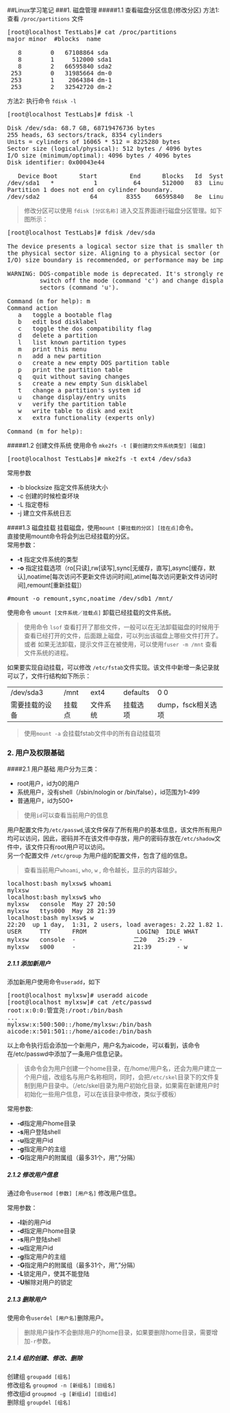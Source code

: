 ##Linux学习笔记
###1. 磁盘管理
#####1.1 查看磁盘分区信息(修改分区)
方法1: 查看 ```/proc/partitions``` 文件   
<pre>
[root@localhost TestLabs]# cat /proc/partitions 
major minor  #blocks  name

   8        0   67108864 sda
   8        1     512000 sda1
   8        2   66595840 sda2
 253        0   31985664 dm-0
 253        1    2064384 dm-1
 253        2   32542720 dm-2
</pre>
方法2: 执行命令 ```fdisk -l```
<pre>
[root@localhost TestLabs]# fdisk -l

Disk /dev/sda: 68.7 GB, 68719476736 bytes
255 heads, 63 sectors/track, 8354 cylinders
Units = cylinders of 16065 * 512 = 8225280 bytes
Sector size (logical/physical): 512 bytes / 4096 bytes
I/O size (minimum/optimal): 4096 bytes / 4096 bytes
Disk identifier: 0x00043e44

   Device Boot      Start         End      Blocks   Id  System
/dev/sda1   *           1          64      512000   83  Linux
Partition 1 does not end on cylinder boundary.
/dev/sda2              64        8355    66595840   8e  Linux LVM
</pre>
> 修改分区可以使用 ```fdisk [分区名称]``` 进入交互界面进行磁盘分区管理。如下图所示： 

<pre>
[root@localhost TestLabs]# fdisk /dev/sda

The device presents a logical sector size that is smaller than
the physical sector size. Aligning to a physical sector (or optimal
I/O) size boundary is recommended, or performance may be impacted.

WARNING: DOS-compatible mode is deprecated. It's strongly recommended to
         switch off the mode (command 'c') and change display units to
         sectors (command 'u').

Command (m for help): m
Command action
   a   toggle a bootable flag
   b   edit bsd disklabel
   c   toggle the dos compatibility flag
   d   delete a partition
   l   list known partition types
   m   print this menu
   n   add a new partition
   o   create a new empty DOS partition table
   p   print the partition table
   q   quit without saving changes
   s   create a new empty Sun disklabel
   t   change a partition's system id
   u   change display/entry units
   v   verify the partition table
   w   write table to disk and exit
   x   extra functionality (experts only)

Command (m for help): 
</pre>

#####1.2 创建文件系统
使用命令 ```mke2fs -t [要创建的文件系统类型] [磁盘]```   
<pre>
[root@localhost TestLabs]# mke2fs -t ext4 /dev/sda3
</pre>

常用参数

- -b blocksize 指定文件系统块大小    
- -c 	创建的时候检查坏块   
- -L	指定卷标   
- -j 	建立文件系统日志

####1.3 磁盘挂载
挂载磁盘，使用```mount [要挂载的分区] [挂在点]```命令。    
直接使用mount命令将会列出已经挂载的分区。    
常用参数：   

- **-t** 指定文件系统的类型
- **-o** 指定挂载选项（ro[只读],rw[读写],sync[无缓存，直写],async[缓存，默认],noatime[每次访问不更新文件访问时间],atime[每次访问更新文件访问时间],remount[重新挂载]）

<pre>
#mount -o remount,sync,noatime /dev/sdb1 /mnt/
</pre>

使用命令 ```umount [文件系统／挂载点]``` 卸载已经挂载的文件系统。


> 使用命令 ```lsof``` 查看打开了那些文件，一般可以在无法卸载磁盘的时候用于查看已经打开的文件，后面跟上磁盘，可以列出该磁盘上哪些文件打开了。   
> 或者 如果无法卸载，提示文件正在被使用，可以使用```fuser -m /mnt``` 查看文件系统的进程。

如果要实现自动挂载，可以修改 ```/etc/fstab```文件实现。该文件中新增一条记录就可以了，文件行结构如下所示：
<table>
<tr>
	<td>/dev/sda3</td>
	<td>/mnt</td>
	<td>ext4</td>
	<td>defaults</td>
	<td>0 0</td>
</tr>
<tr>
	<td>需要挂载的设备</td>
	<td>挂载点</td>
	<td>文件系统</td>
	<td>挂载选项</td>
	<td>dump，fsck相关选项</td>
</tr>
</table>

> 使用```mount -a``` 会挂载fstab文件中的所有自动挂载项

### 2. 用户及权限基础

####2.1 用户基础
用户分为三类：   

- root用户，id为0的用户
- 系统用户，没有shell（/sbin/nologin or /bin/false），id范围为1-499
- 普通用户，id为500+

> 使用```id```可以查看当前用户的信息

用户配置文件为```/etc/passwd```,该文件保存了所有用户的基本信息，该文件所有用户均可以访问，因此，密码并不在该文件中存放，用户的密码存放在```/etc/shadow```文件中，该文件只有root用户可以访问。   
另一个配置文件 ```/etc/group``` 为用户组的配置文件，包含了组的信息。   

> 查看当前用户```whoami```,  ```who```, ```w``` , 命令越长，显示的内容越少。

<pre>
localhost:bash mylxsw$ whoami
mylxsw
localhost:bash mylxsw$ who
mylxsw   console  May 27 20:50 
mylxsw   ttys000  May 28 21:39 
localhost:bash mylxsw$ w
22:20  up 1 day,  1:31, 2 users, load averages: 2.22 1.82 1.68
USER     TTY      FROM              LOGIN@  IDLE WHAT
mylxsw   console  -                二20   25:29 -
mylxsw   s000     -                21:39       - w
</pre>

##### 2.1.1 添加新用户
添加新用户使用命令```useradd```，如下
<pre>
[root@localhost mylxsw]# useradd aicode
[root@localhost mylxsw]# cat /etc/passwd
root:x:0:0:管宜尧:/root:/bin/bash
...
mylxsw:x:500:500::/home/mylxsw:/bin/bash
aicode:x:501:501::/home/aicode:/bin/bash
</pre>

以上命令执行后会添加一个新用户，用户名为aicode，可以看到，该命令在/etc/passwd中添加了一条用户信息记录。

> 该命令会为用户创建一个home目录，在/home/用户名，还会为用户建立一个用户组，改组名与用户名称相同，同时，会把```/etc/skel```目录下的文件复制到用户目录中。（/etc/skel目录为用户初始化目录，如果需在新建用户时初始化一些用户信息，可以在该目录中修改，类似于模板）


常用参数:   

- **-d**指定用户home目录
- **-s**用户登陆shell
- **-u**指定用户id
- **-g**指定用户的主组
- **-G**指定用户的附属组（最多31个，用“,”分隔）

##### 2.1.2 修改用户信息
通过命令```usermod [参数] [用户名]``` 修改用户信息。

常用参数：

- **-l**新的用户id
- **-d**指定用户home目录
- **-s**用户登陆shell
- **-u**指定用户id
- **-g**指定用户的主组
- **-G**指定用户的附属组（最多31个，用“,”分隔）
- **-L**锁定用户，使其不能登陆
- **-U**解除对用户的锁定

##### 2.1.3 删除用户
使用命令```userdel [用户名]```删除用户。
> 删除用户操作不会删除用户的home目录，如果要删除home目录，需要增加```-r```参数。

##### 2.1.4 组的创建、修改、删除

创建组 ```groupadd [组名]```   
修改组名 ```groupmod -n [新组名] [旧组名]```   
修改组id ```groupmod -g [新组id] [旧组id]```   
删除组 ```groupdel [组名]```   






